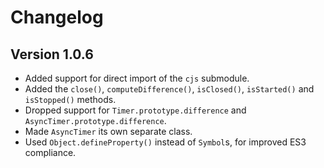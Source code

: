 # Changelog

## Version 1.0.6
- Added support for direct import of the `cjs` submodule.
- Added the `close()`, `computeDifference()`, `isClosed()`, `isStarted()` and `isStopped()` methods.
- Dropped support for `Timer.prototype.difference` and `AsyncTimer.prototype.difference`.
- Made `AsyncTimer` its own separate class.
- Used `Object.defineProperty()` instead of `Symbol`s, for improved ES3 compliance.
